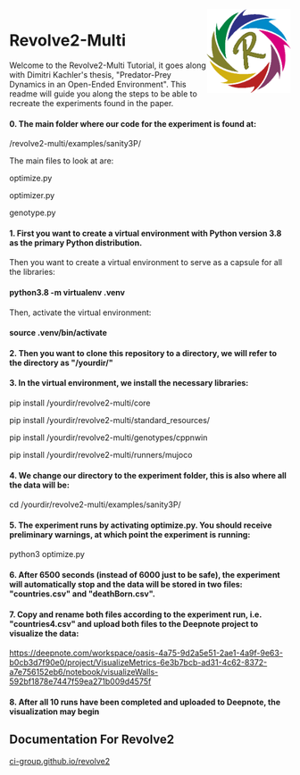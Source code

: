 <img  align="right" width="150" height="150"  src="/docs/source/logo.png">

# Revolve2-Multi
Welcome to the Revolve2-Multi Tutorial, it goes along with Dimitri Kachler's thesis, "Predator-Prey Dynamics in an Open-Ended Environment".
This readme will guide you along the steps to be able to recreate the experiments found in the paper.

#### 0. The main folder where our code for the experiment is found at:

/revolve2-multi/examples/sanity3P/

The main files to look at are:

optimize.py

optimizer.py

genotype.py

#### 1. First you want to create a virtual environment with Python version 3.8 as the primary Python distribution.
Then you want to create a virtual environment to serve as a capsule for all the libraries:

#### python3.8 -m virtualenv .venv

Then, activate the virtual environment:
#### source .venv/bin/activate

#### 2. Then you want to clone this repository to a directory, we will refer to the directory as "/yourdir/"

#### 3. In the virtual environment, we install the necessary libraries:

pip install /yourdir/revolve2-multi/core

pip install /yourdir/revolve2-multi/standard_resources/

pip install /yourdir/revolve2-multi/genotypes/cppnwin

pip install /yourdir/revolve2-multi/runners/mujoco

#### 4. We change our directory to the experiment folder, this is also where all the data will be:

cd /yourdir/revolve2-multi/examples/sanity3P/

#### 5. The experiment runs by activating optimize.py. You should receive preliminary warnings, at which point the experiment is running:

python3 optimize.py

#### 6. After 6500 seconds (instead of 6000 just to be safe), the experiment will automatically stop and the data will be stored in two files: "countries.csv" and "deathBorn.csv".

#### 7. Copy and rename both files according to the experiment run, i.e. "countries4.csv" and upload both files to the Deepnote project to visualize the data:

https://deepnote.com/workspace/oasis-4a75-9d2a5e51-2ae1-4a9f-9e63-b0cb3d7f90e0/project/VisualizeMetrics-6e3b7bcb-ad31-4c62-8372-a7e756152eb6/notebook/visualizeWalls-592bf1878e7447f59ea271b009d4575f

#### 8. After all 10 runs have been completed and uploaded to Deepnote, the visualization may begin



## Documentation For Revolve2
[ci-group.github.io/revolve2](https://ci-group.github.io/revolve2/)
